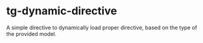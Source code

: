 tg-dynamic-directive
====================

A simple directive to dynamically load proper directive, based on the type of the provided model.
